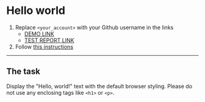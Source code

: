 # Hello world
1. Replace `<your_account>` with your Github username in the links
    - [DEMO LINK](https://AlieksieienkoAndriy.github.io/layout_hello-world/) <br>
    - [TEST REPORT LINK](https://AlieksieienkoAndriy.github.io/layout_hello-world/report/html_report/)
2. Follow [this instructions](https://mate-academy.github.io/layout_task-guideline/)
___

## The task
Display the "Hello, world!" text with the default browser styling. Please do not
use any enclosing tags like `<h1>` or `<p>`.
